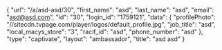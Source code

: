 {
    "url": "\/a\/asd-asd\/30",
    "first_name": "asd",
    "last_name": "asd",
    "email": "asd@asd.com",
    "id": "30",
    "login_id": "1759121",
    "data": {
        "profilePhoto": "\/\/sitecdn.tvpage.com\/player\/logos\/default_profile.jpg",
        "job_title": "asd",
        "local_macys_store": "3",
        "racif_id": "asd",
        "phone_number": "asd"
    },
    "type": "captivate",
    "layout": "ambassador",
    "title": "asd asd"
}